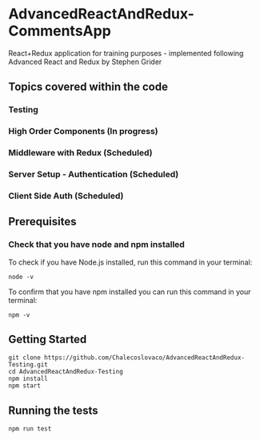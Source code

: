 # AdvancedReactAndRedux-CommentsApp

React+Redux application for training purposes - implemented following Advanced React and Redux by Stephen Grider

## Topics covered within the code

### Testing
### High Order Components (In progress)
### Middleware with Redux (Scheduled)
### Server Setup - Authentication (Scheduled)
### Client Side Auth (Scheduled)

## Prerequisites

### Check that you have node and npm installed

To check if you have Node.js installed, run this command in your terminal:
```
node -v
```
To confirm that you have npm installed you can run this command in your terminal:
```
npm -v
```

## Getting Started

```
git clone https://github.com/Chalecoslovaco/AdvancedReactAndRedux-Testing.git
cd AdvancedReactAndRedux-Testing
npm install
npm start
```

## Running the tests

```
npm run test
```
